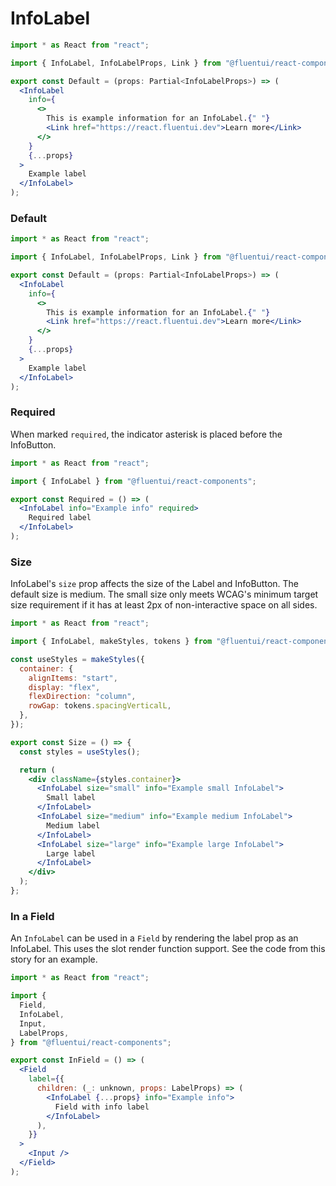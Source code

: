 # InfoLabel

```jsx
import * as React from "react";

import { InfoLabel, InfoLabelProps, Link } from "@fluentui/react-components";

export const Default = (props: Partial<InfoLabelProps>) => (
  <InfoLabel
    info={
      <>
        This is example information for an InfoLabel.{" "}
        <Link href="https://react.fluentui.dev">Learn more</Link>
      </>
    }
    {...props}
  >
    Example label
  </InfoLabel>
);
```

### Default

```jsx
import * as React from "react";

import { InfoLabel, InfoLabelProps, Link } from "@fluentui/react-components";

export const Default = (props: Partial<InfoLabelProps>) => (
  <InfoLabel
    info={
      <>
        This is example information for an InfoLabel.{" "}
        <Link href="https://react.fluentui.dev">Learn more</Link>
      </>
    }
    {...props}
  >
    Example label
  </InfoLabel>
);
```

### Required

When marked `required`, the indicator asterisk is placed before the InfoButton.

```jsx
import * as React from "react";

import { InfoLabel } from "@fluentui/react-components";

export const Required = () => (
  <InfoLabel info="Example info" required>
    Required label
  </InfoLabel>
);
```

### Size

InfoLabel's `size` prop affects the size of the Label and InfoButton. The default size is medium. The small size only meets WCAG's minimum target size requirement if it has at least 2px of non-interactive space on all sides.

```jsx
import * as React from "react";

import { InfoLabel, makeStyles, tokens } from "@fluentui/react-components";

const useStyles = makeStyles({
  container: {
    alignItems: "start",
    display: "flex",
    flexDirection: "column",
    rowGap: tokens.spacingVerticalL,
  },
});

export const Size = () => {
  const styles = useStyles();

  return (
    <div className={styles.container}>
      <InfoLabel size="small" info="Example small InfoLabel">
        Small label
      </InfoLabel>
      <InfoLabel size="medium" info="Example medium InfoLabel">
        Medium label
      </InfoLabel>
      <InfoLabel size="large" info="Example large InfoLabel">
        Large label
      </InfoLabel>
    </div>
  );
};
```

### In a Field

An `InfoLabel` can be used in a `Field` by rendering the label prop as an InfoLabel. This uses the slot render function support. See the code from this story for an example.

```jsx
import * as React from "react";

import {
  Field,
  InfoLabel,
  Input,
  LabelProps,
} from "@fluentui/react-components";

export const InField = () => (
  <Field
    label={{
      children: (_: unknown, props: LabelProps) => (
        <InfoLabel {...props} info="Example info">
          Field with info label
        </InfoLabel>
      ),
    }}
  >
    <Input />
  </Field>
);
```